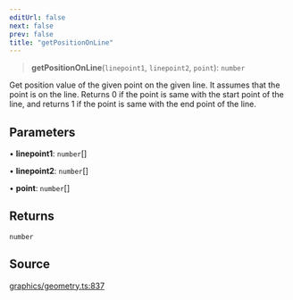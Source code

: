```yaml
---
editUrl: false
next: false
prev: false
title: "getPositionOnLine"
---
```


> **getPositionOnLine**(`linepoint1`, `linepoint2`, `point`): `number`

Get position value of the given point on the given line.
It assumes that the point is on the line.
Returns 0 if the point is same with the start point of the line,
and returns 1 if the point is same with the end point of the line.

## Parameters

• **linepoint1**: `number`[]

• **linepoint2**: `number`[]

• **point**: `number`[]

## Returns

`number`

## Source

[graphics/geometry.ts:837](https://github.com/dakhetov/dgmjs/blob/main/packages/core/src/graphics/geometry.ts#L837)
